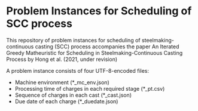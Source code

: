 # Problem Instances for Scheduling of SCC process

This repository of problem instances for scheduling of steelmaking-continuous casting (SCC) process accompanies the paper An Iterated Greedy Matheuristic for Scheduling in Steelmaking-Continuous Casting Process by Hong et al. (2021, under revision)

A problem instance consists of four UTF-8-encoded files:

- Machine environment (*_mc_env.json)
- Processing time of charges in each required stage (*_pt.csv)
- Sequence of charges in each cast (*_cast.json)
- Due date of each charge (*_duedate.json)
